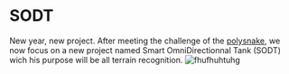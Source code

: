 # SODT
New year, new project.
After meeting the challenge of the [polysnake](https://github.com/YOUSSNDR/PolySnake), we now focus on a new project named Smart OmniDirectionnal Tank (SODT) wich his purpose will be all terrain recognition.
![fhufhuhtuhg](https://github.com/YOUSSNDR/SODT/assets/114215795/ceac1b80-a086-41da-8080-33f7d859fbc2)
